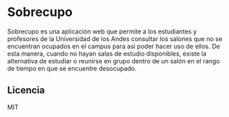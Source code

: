 # Sobrecupo

Sobrecupo es una aplicación web que permite a los estudiantes y profesores de la Universidad de los Andes consultar los salones que no se encuentran ocupados en el campus para así poder hacer uso de ellos. De esta manera, cuando no hayan salas de estudio disponibles, existe la alternativa de estudiar o reunirse en grupo dentro de un salón en el rango de tiempo en que se encuentre desocupado.

## Licencia

MIT
